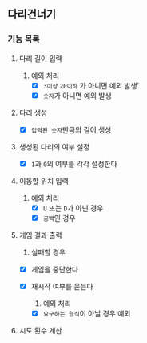 ## 다리건너기

### 기능 목록

1. 다리 길이 입력
    1. 예외 처리
        - [x] `3이상` `20이하` 가 아니면 예외 발생'
        - [x] `숫자`가 아니면 예외 발생

2. 다리 생성
    - [x] `입력된 숫자`만큼의 길이 생성

3. 생성된 다리의 여부 설정
    - [x] `1`과 `0`의 여부를 각각 설정한다

4. 이동할 위치 입력
    1. 예외 처리
        - [x] `U` 또는 `D`가 아닌 경우
        - [x] `공백`인 경우

5. 게임 결과 출력
    1. 실패할 경우

    - [x] 게임을 중단한다
    - [x] 재시작 여부를 묻는다
        1. 예외 처리

        - [x] `요구하는 형식`이 아닐 경우 예외

6. 시도 횟수 계산